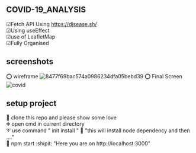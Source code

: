 ## COVID-19_ANALYSIS
&#9745;Fetch API Using https://disease.sh/ <br />
&#9745;Using useEffect <br />
&#9745;use of LeafletMap <br />
&#9745;Fully Organised <br />

## screenshots
 :o: wireframe
![8477f69bac574a0986234dfa05bebd39](https://user-images.githubusercontent.com/30805079/89271354-356da400-d65a-11ea-9c08-91c85627085f.png)
 :o: Final Screen
![covid](https://user-images.githubusercontent.com/30805079/89271361-38689480-d65a-11ea-9970-53f66b6c2e0f.png)

## setup project
:trident: clone this repo and please show some love <br />
:heavy_plus_sign: open cmd in current directory <br />
:curly_loop: use command " init install " :white_flower: "this will install node dependency and then ...." <br />
:100: npm start  :shipit: "Here you are on http://localhost:3000" <br />
